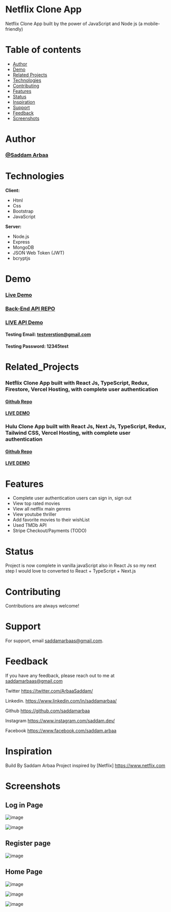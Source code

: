 #  Netflix Clone App 

Netflix Clone App built by the power of JavaScript and Node js (a mobile-friendly) 


# Table of contents
* [Author](#Author)
* [Demo](#Demo)
* [Related Projects](#Related_Projects)
* [Technologies](#Technologies)
* [Contributing](#Contributing)
* [Features](#Features)
* [Status](#status)
* [Inspiration](#inspiration)
* [Support](#Support)
* [Feedback](#Feedback)
* [Screenshots](#Screenshots)


# Author

### <a href="https://github.com/saddamarbaa">@Saddam Arbaa</a>


#  Technologies

**Client:**  

* Html 
* Css 
*  Bootstrap
* JavaScript 


**Server:** 
* Node.js
* Express
* MongoDB 
* JSON Web Token (JWT)
* bcryptjs



# Demo
###  <a href="https://netflix-saddam.netlify.app">Live Demo </a>
###  <a href="https://github.com/saddamarbaa/netflix-clone-api">Back-End API REPO</a>
###  <a href="https://nefilx-saddam.herokuapp.com/">LIVE API Demo</a>
####   Testing Email:      testverstion@gmail.com
####   Testing Password:    12345test


# Related_Projects

###  Netflix Clone App built with React Js, TypeScript, Redux, Firestore, Vercel Hosting, with complete user authentication
#### <a href="https://github.com/saddamarbaa/netflix-clone-app-react-typescript"> Github Repo </a>
####  <a href="https://netflix-clone-app-react-typescript.vercel.app/">LIVE DEMO</a>


###  Hulu Clone App built with React Js, Next Js, TypeScript, Redux, Tailwind CSS, Vercel Hosting, with complete user authentication
#### <a href="https://github.com/saddamarbaa/Hulu-clone-app-next.js-typeScript"> Github Repo </a>
####  <a href="https://hulu-clone-app-nex-js.vercel.app/">LIVE DEMO</a>



# Features
-  Complete user authentication users can sign in, sign out
-  View top rated movies
-  View all netflix main genres
-  View youtube thriller
-  Add favorite movies to their wishList
-  Used TMDb API 
-  Stripe Checkout/Payments (TODO)


# Status

Project is now complete in vanilla javaScript also in React Js so my next step I would love to converted to React + TypeScript + Next.js
 


 # Contributing

Contributions are always welcome!

# Support

For support, email saddamarbaas@gmail.com.


# Feedback

If you have any feedback, please reach out to me at saddamarbaas@gmail.com

  
Twitter
https://twitter.com/ArbaaSaddam/

Linkedin.
https://www.linkedin.com/in/saddamarbaa/

Github
https://github.com/saddamarbaa

Instagram
https://www.instagram.com/saddam.dev/

Facebook
https://www.facebook.com/saddam.arbaa



# Inspiration
Build By Saddam Arbaa Project inspired by [Netflix] https://www.netflix.com


# Screenshots


## Log in Page

![image](https://user-images.githubusercontent.com/51326421/122432029-2916df00-cfbf-11eb-9261-2eee2c07b757.png)

![image](https://user-images.githubusercontent.com/51326421/122432494-9165c080-cfbf-11eb-9adb-f5110781ca9e.png)



##  Register page 
![image](https://user-images.githubusercontent.com/51326421/122432177-4cda2500-cfbf-11eb-9664-e53f8a16c0b4.png)



## Home Page 

![image](https://user-images.githubusercontent.com/51326421/115249780-23ce1d00-a153-11eb-9878-dbb982db065d.png)

![image](https://user-images.githubusercontent.com/51326421/115250659-fcc41b00-a153-11eb-9787-663469b26b81.png)

![image](https://user-images.githubusercontent.com/51326421/122394282-ff9a8b00-cf9f-11eb-8ed5-1d10afa3be27.png)












 










